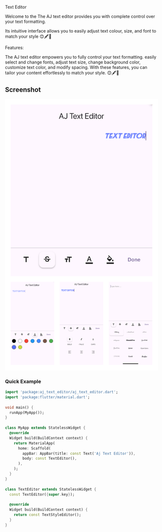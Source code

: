 Text Editor

Welcome to the The AJ text editor provides you with complete control over your text formatting.

Its intuitive interface allows you to easily adjust text colour, size, and font to match your style
😊🖋️📝

Features:

The AJ text editor empowers you to fully control your text formatting.
easily select and change fonts,
adjust text size,
change background color,
customize text color, and modify spacing.
With these features, you can tailor your content effortlessly to match your style. 😊🖋️📝

## Screenshot
![AjEditor](https://github.com/Aruljebaraj/aj_text_editor/blob/main/screenshot/screenshot.png?raw=true)

### Quick Example

```dart
import 'package:aj_text_editor/aj_text_editor.dart';
import 'package:flutter/material.dart';

void main() {
  runApp(MyApp());
}

class MyApp extends StatelessWidget {
  @override
  Widget build(BuildContext context) {
    return MaterialApp(
      home: Scaffold(
        appBar: AppBar(title: const Text('Aj Text Editor')),
        body: const TextEditor(),
      ),
    );
  }
}

class TextEditor extends StatelessWidget {
  const TextEditor({super.key});

  @override
  Widget build(BuildContext context) {
    return const TextStyleEditor();
  }
}
```


